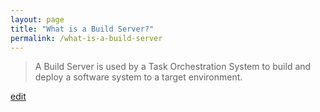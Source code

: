 ```yaml
---
layout: page
title: "What is a Build Server?"
permalink: /what-is-a-build-server
---
```


> A Build Server is used by a Task Orchestration System to build and deploy a software system to a target environment.

<p class="edit-term"><a href="https://github.com/and-digital/tech-definitions/blob/master/definitions/deployments/build-server.md">edit</a></p>
